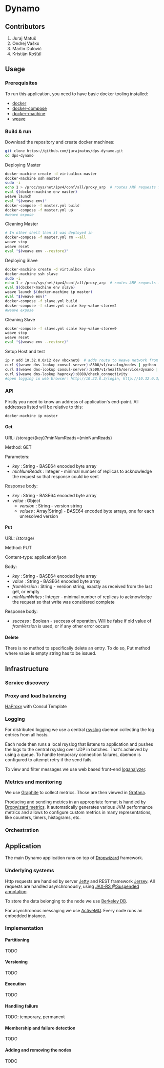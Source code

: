 # Dynamo

## Contributors

1. Juraj Matuš
2. Ondrej Vaško
3. Martin Dulovič
4. Kristián Košťál

## Usage

### Prerequisites

To run this application, you need to have basic docker tooling installed:
* [docker](https://docs.docker.com/engine/installation/)
* [docker-compose](https://docs.docker.com/compose/install/)
* [docker-machine](https://docs.docker.com/machine/install-machine/)
* [weave](https://github.com/weaveworks/weave#installation)

### Build & run

Download the repository and create docker machines:

```bash
git clone https://github.com/jurajmatus/dps-dynamo.git
cd dps-dynamo
```

Deploying Master
```bash
docker-machine create -d virtualbox master
docker-machine ssh master
sudo -i
echo 1 > /proc/sys/net/ipv4/conf/all/proxy_arp  # routes ARP requests from docker-machine to docker containers
eval $(docker-machine env master)
weave launch
eval "$(weave env)"
docker-compose -f master.yml build
docker-compose -f master.yml up
#weave expose
```

Cleaning Master
```bash
# In other shell than it was deployed in
docker-compose -f master.yml rm --all
weave stop
weave reset
eval "$(weave env --restore)"
```

Deploying Slave
```bash
docker-machine create -d virtualbox slave
docker-machine ssh slave
sudo -i
echo 1 > /proc/sys/net/ipv4/conf/all/proxy_arp  # routes ARP requests from docker-machine to docker containers
eval $(docker-machine env slave)
weave launch $(docker-machine ip master)
eval "$(weave env)"
docker-compose -f slave.yml build
docker-compose -f slave.yml scale key-value-store=2
#weave expose
```

Cleaning Slave
```bash
docker-compose -f slave.yml scale key-value-store=0
weave stop
weave reset
eval "$(weave env --restore)"
```

Setup Host and test
```bash
ip r add 10.32.0.0/12 dev vboxnet0	# adds route to Weave network from host computer
curl $(weave dns-lookup consul-server):8500/v1/catalog/nodes | python -m json.tool
curl $(weave dns-lookup consul-server):8500/v1/health/service/dynamo | python -m json.tool
curl $(weave dns-lookup haproxy):8080/check_connectivity
#open logging in web browser: http://10.32.0.3/login, http://10.32.0.3/loganalyzer
```

### API

Firstly you need to know an address of application's end-point. All addresses listed will be relative to this:
```bash
docker-machine ip master
```

#### Get

URL: /storage/{key}?minNumReads={minNumReads}

Method: GET

Parameters:

* _key_ : String - BASE64 encoded byte array
* _minNumReads_ : Integer - minimal number of replicas to acknowledge the request so that response could be sent

Response body:

* _key_ : String - BASE64 encoded byte array
* _value_ : Object
  * _version_ : String - version string
  * _values_ : Array[String] - BASE64 encoded byte arrays, one for each unresolved version

#### Put

URL: /storage/

Method: PUT

Content-type: application/json

Body:

* _key_ : String - BASE64 encoded byte array
* _value_ : String - BASE64 encoded byte array
* _fromVersion_ : String - version string, exactly as received from the last get, or empty
* _minNumWrites_ : Integer - minimal number of replicas to acknowledge the request so that write was considered complete

Response body:

* _success_ : Boolean - success of operation. Will be false if old value of _fromVersion_ is used, or if any other error occurs

#### Delete

There is no method to specifically delete an entry. To do so, Put method where value is empty string has to be issued.

## Infrastructure

### Service discovery

### Proxy and load balancing

[HaProxy](http://www.haproxy.org) with Consul Template

### Logging

For distributed logging we use a central [rsyslog](http://www.rsyslog.com) daemon collecting the log entries from all hosts.

Each node then runs a local rsyslog that listens to application and pushes the logs to the central rsyslog over UDP in batches.
That's achieved by using a queue. To handle temporary connection failures, daemon is configured to attempt retry if the send fails.

To view and filter messages we use web based front-end [loganalyzer](http://loganalyzer.adiscon.com/).

### Metrics and monitoring

We use [Graphite](https://graphite.readthedocs.org/en/latest/) to collect metrics.
Those are then viewed in [Grafana](http://grafana.org/).

Producing and sending metrics in an appropriate format is handled by
[Dropwizard metrics](https://dropwizard.github.io/metrics/3.1.0/).
It automatically generates various JVM performance metrics and allows to configure custom metrics
in many representations, like counters, timers, histograms, etc.

### Orchestration

## Application

The main Dynamo application runs on top of [Dropwizard](http://www.dropwizard.io/0.9.2/docs/) framework.

### Underlying systems

Http requests are handled by server [Jetty](http://www.eclipse.org/jetty/) and REST framework [Jersey](https://jersey.java.net/). All requests are handled asynchronously, using [JAX-RS @Suspended annotation](https://jersey.java.net/documentation/latest/async.html).

To store the data belonging to the node we use
[Berkeley DB](http://www.oracle.com/technetwork/database/database-technologies/berkeleydb/overview/index.html).

For asynchronous messaging we use [ActiveMQ](http://activemq.apache.org/). Every node runs an embedded instance.

### Implementation

#### Partitioning

TODO

#### Versioning

TODO

#### Execution

TODO

#### Handling failure

TODO: temporary, permanent

#### Membership and failure detection

TODO

#### Adding and removing the nodes

TODO
